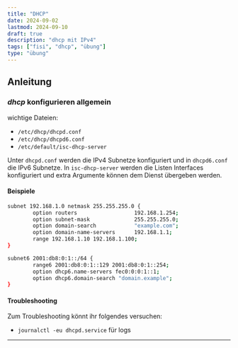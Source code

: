 ```yaml
---
title: "DHCP"
date: 2024-09-02
lastmod: 2024-09-10
draft: true
description: "dhcp mit IPv4"
tags: ["fisi", "dhcp", "übung"]
type: "übung"
---
```


## Anleitung

### *dhcp* konfigurieren allgemein

wichtige Dateien:
- `/etc/dhcp/dhcpd.conf`
- `/etc/dhcp/dhcpd6.conf`
- `/etc/default/isc-dhcp-server`

Unter `dhcpd.conf` werden die IPv4 Subnetze konfiguriert und in `dhcpd6.conf` die IPv6 Subnetze.
In `isc-dhcp-server` werden die Listen Interfaces konfiguriert und extra Argumente können dem Dienst übergeben werden.

#### Beispiele

```bash
subnet 192.168.1.0 netmask 255.255.255.0 {
        option routers                  192.168.1.254;
        option subnet-mask              255.255.255.0;
        option domain-search            "example.com";
        option domain-name-servers      192.168.1.1;
		range 192.168.1.10 192.168.1.100;
}
```

```bash
subnet6 2001:db8:0:1::/64 {
        range6 2001:db8:0:1::129 2001:db8:0:1::254;
        option dhcp6.name-servers fec0:0:0:1::1;
        option dhcp6.domain-search "domain.example";
}
```

#### Troubleshooting

Zum Troubleshooting könnt ihr folgendes versuchen:
- `journalctl -eu dhcpd.service` für logs

---

